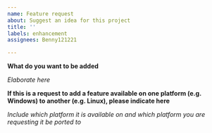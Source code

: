 ```yaml
---
name: Feature request
about: Suggest an idea for this project
title: ''
labels: enhancement
assignees: Benny121221

---
```


**What do you want to be added**

*Elaborate here*

**If this is a request to add a feature available on one platform (e.g. Windows) to another (e.g. Linux), please indicate here**

*Include which platform it is available on and which platform you are requesting it be ported to*
